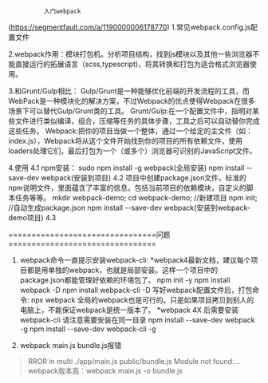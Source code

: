               入门webpack
(https://segmentfault.com/a/1190000006178770)
1.常见webpack.config.js配置文件

2.webpack作用：模块打包机。分析项目结构，找到js模块以及其他一些浏览器不能直接运行的拓展语言（scss,typescript)，将其转换和打包为适合格式浏览器使用。

3.和Grunt/Gulp相比：
 Gulp/Grunt是一种能够优化前端的开发流程的工具，而WebPack是一种模块化的解决方案，不过Webpack的优点使得Webpack在很多场景下可以替代Gulp/Grunt类的工具。
 Grunt/Gulp:在一个配置文件中，指明对某些文件进行类似编译，组合，压缩等任务的具体步骤，工具之后可以自动替你完成这些任务。
 Webpack:把你的项目当做一个整体，通过一个给定的主文件（如：index.js），Webpack将从这个文件开始找到你的项目的所有依赖文件，使用loaders处理它们，最后打包为一个（或多个）浏览器可识别的JavaScript文件。

4.使用
 4.1 npm安装：
	sudo npm install -g webpack(全局安装)
	npm install --save-dev webpack(安装到项目)
 4.2 项目中创建package.json文件，标准的npm说明文件，里面蕴含了丰富的信息，包括当前项目的依赖模块，自定义的脚本任务等等。
	mkdir webpack-demo; cd webpack-demo;  //新建项目
  npm init;  //自动生成package.json
	npm install --save-dev webpack(安装到webpack-demo项目)
 4.3
 


================================问题================================
1. webpack命令一直提示安装webpack-cli:
*webpack4最新文档，建议每个项目都是用单独的webpack，也就是局部安装。这样一个项目中的package.json都能管理好依赖的环境包了。
npm init -y
npm install webpack -D
npm install webpack-cli -D
写好webpack配置文件后，打包命令:
npx webpack
全局的webpack也是可行的。只是如果项目拷贝到别人的电脑上，不能保证webpack是统一版本了。
*webpack 4X 后需要安装webpack-cli 请注意需要安装在同一目录
npm install --save-dev webpack -g
npm install --save-dev webpack-cli -g

2. webpack main.js bundle.js报错
>RROR in multi ./app/main.js public/bundle.js
Module not found:...
 webpack版本高：webpack main.js -o bundle.js

